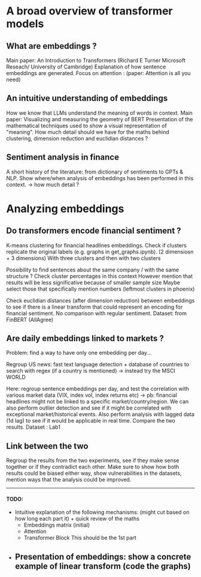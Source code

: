 # A broad overview of transformer models 

## What are embeddings ? 
Main paper: An Introduction to Transformers (Richard E Turner Microsoft Reseach/ University of Cambridge)
Explanation of how sentence embeddings are generated.
Focus on attention : (paper: Attention is all you need)

## An intuitive understanding of embeddings
How we know that LLMs understand the meaning of words in context. 
Main paper: Visualizing and measuring the geometry of BERT
Presentation of the mathematical techniques used to show a visual representation of "meaning".
How much detail should we have for the maths behind clustering, dimension reduction and euclidian distances ?

## Sentiment analysis in finance
A short history of the literature: from dictionary of sentiments to GPTs & NLP. 
Show where/when analysis of embeddings has been performed in this context. 
-> how much detail ?

# Analyzing embeddings

## Do transformers encode financial sentiment ? 
K-means clustering for financial headlines embeddings. 
Check if clusters replicate the original labels (e.g. graphs in get_graphs.ipynb). (2 dimensiosn + 3 dimensions)
With three clusters and then with two clusters

Possibility to find sentences about the same company / with the same structure ? 
Check cluster percentages in this context 
However mention that results will be less significative because of smaller sample size
Maybe select those that specifically mention numbers (leftmost clusters in phoenix)

Check euclidian distances (after dimension reduction) between embeddings to see if there is a linear transform that could represent an encoding for financial sentiment.
No comparison with regular sentiment. 
Dataset: from FinBERT (AllAgree)

## Are daily embeddings linked to markets ?
Problem: find a way to have only one embedding per day... 

Regroup US news: fast text language detection + database of countries to search with regex (if a country is mentioned) -> instead try the MSCI WORLD

Here: regroup sentence embeddings per day, and test the correlation with various market data (VIX, index vol, index returns etc) -> pb: financial headlines might not be linked to a specific market/country/region. 
We can also perform outlier detection and see if it might be correlated with exceptional market/historical events.
Also perform analysis with lagged data (1d lag) to see if it would be applicable in real time. Compare the two results. 
Dataset : Lab1

## Link between the two
Regroup the results from the two experiments, see if they make sense together or if they contradict each other. 
Make sure to show how both results could be biased either way, show vulnerabilities in the datasets, mention ways that the analysis could be improved.

--- 

#### TODO:
- Intuitive explanation  of the following mechanisms: (might cut based on how long each part it) + quick review of the maths
    - Embeddings matrix (initial)
    - Attention 
    - Transformer Block 
This should be the 1st part 
- Presentation of embeddings: show a concrete example of linear transform (code the graphs)
    - 
    

